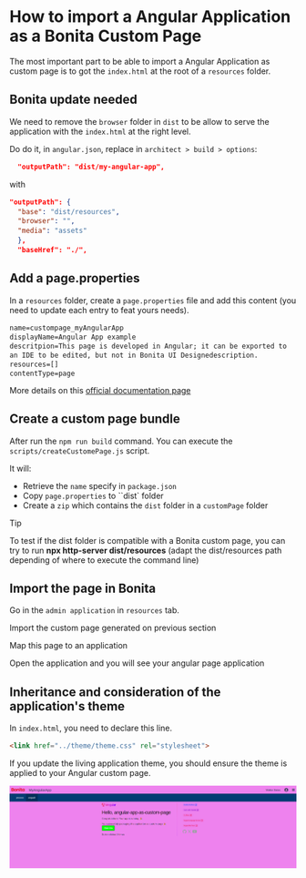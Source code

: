 # How to import a Angular Application as a Bonita Custom Page

The most important part to be able to import a Angular Application as custom page is to got the `index.html` at the root of a `resources` folder.


## Bonita update needed

We need to remove the `browser` folder in `dist` to be allow to serve the application with the `index.html` at the right level.

Do do it, in `angular.json`, replace in  `architect > build > options`:

``` json
  "outputPath": "dist/my-angular-app",
```
with 
``` json
"outputPath": {
  "base": "dist/resources",
  "browser": "",
  "media": "assets"
  },
  "baseHref": "./",
```

## Add a page.properties

In a `resources` folder, create a `page.properties` file and add this content (you need to update each entry to feat yours needs).

```
name=custompage_myAngularApp
displayName=Angular App example
descritpion=This page is developed in Angular; it can be exported to an IDE to be edited, but not in Bonita UI Designedescription.
resources=[]
contentType=page
```

More details on this [official documentation page](https://documentation.bonitasoft.com/bonita/latest/pages-and-forms/pages-development)

## Create a custom page bundle

After run the `npm run build` command. You can execute the `scripts/createCustomePage.js` script.

It will:
* Retrieve the `name` specify in `package.json`
* Copy `page.properties` to ``dist` folder
* Create a `zip` which contains the `dist` folder in a `customPage` folder


> [!TIP]
> To test if the dist folder is compatible with a Bonita custom page, you can try to run **npx http-server dist/resources** (adapt the dist/resources path depending of where to execute the command line)

## Import the page in Bonita

Go in the `admin application` in `resources` tab.

Import the custom page generated on previous section

Map this page to an application

Open the application and you will see your angular page application


## Inheritance and consideration of the application's theme

In `index.html`, you need to declare this line.

``` html
<link href="../theme/theme.css" rel="stylesheet">
```

If you update the living application theme, you should ensure the theme is applied to your Angular custom page.

![Angular application as custom page with an override theme](angular-application-as-custom-page.png)